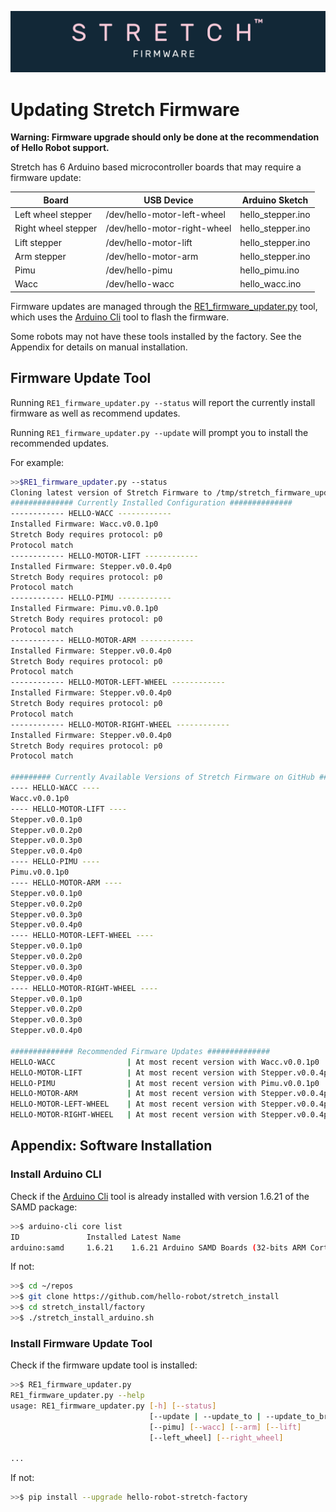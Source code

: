 ![](../images/banner.png)

# Updating Stretch Firmware

**Warning: Firmware upgrade should only be done at the recommendation of Hello Robot support.** 

Stretch has 6 Arduino based microcontroller boards that may require a firmware update:

| Board               | USB Device                   | Arduino Sketch    |
| ------------------- | ---------------------------- | ----------------- |
| Left wheel stepper  | /dev/hello-motor-left-wheel  | hello_stepper.ino |
| Right wheel stepper | /dev/hello-motor-right-wheel | hello_stepper.ino |
| Lift stepper        | /dev/hello-motor-lift        | hello_stepper.ino |
| Arm stepper         | /dev/hello-motor-arm         | hello_stepper.ino |
| Pimu                | /dev/hello-pimu              | hello_pimu.ino    |
| Wacc                | /dev/hello-wacc              | hello_wacc.ino    |

Firmware updates are managed through the [RE1_firmware_updater.py](https://github.com/hello-robot/stretch_factory/blob/master/python/bin/RE1_firmware_updater.py) tool, which uses the [Arduino Cli](https://github.com/arduino/arduino-cli) tool to flash the firmware.

Some robots may not have these tools installed by the factory. See the Appendix for details on manual installation.

## Firmware Update Tool

Running  `RE1_firmware_updater.py --status` will report the currently install firmware as well as recommend updates. 

Running  `RE1_firmware_updater.py --update` will prompt you to install the recommended updates.

For example:

```bash
>>$RE1_firmware_updater.py --status
Cloning latest version of Stretch Firmware to /tmp/stretch_firmware_update_20210620191742
############## Currently Installed Configuration ##############
------------ HELLO-WACC ------------
Installed Firmware: Wacc.v0.0.1p0
Stretch Body requires protocol: p0
Protocol match
------------ HELLO-MOTOR-LIFT ------------
Installed Firmware: Stepper.v0.0.4p0
Stretch Body requires protocol: p0
Protocol match
------------ HELLO-PIMU ------------
Installed Firmware: Pimu.v0.0.1p0
Stretch Body requires protocol: p0
Protocol match
------------ HELLO-MOTOR-ARM ------------
Installed Firmware: Stepper.v0.0.4p0
Stretch Body requires protocol: p0
Protocol match
------------ HELLO-MOTOR-LEFT-WHEEL ------------
Installed Firmware: Stepper.v0.0.4p0
Stretch Body requires protocol: p0
Protocol match
------------ HELLO-MOTOR-RIGHT-WHEEL ------------
Installed Firmware: Stepper.v0.0.4p0
Stretch Body requires protocol: p0
Protocol match

######### Currently Available Versions of Stretch Firmware on GitHub ##########
---- HELLO-WACC ----
Wacc.v0.0.1p0
---- HELLO-MOTOR-LIFT ----
Stepper.v0.0.1p0
Stepper.v0.0.2p0
Stepper.v0.0.3p0
Stepper.v0.0.4p0
---- HELLO-PIMU ----
Pimu.v0.0.1p0
---- HELLO-MOTOR-ARM ----
Stepper.v0.0.1p0
Stepper.v0.0.2p0
Stepper.v0.0.3p0
Stepper.v0.0.4p0
---- HELLO-MOTOR-LEFT-WHEEL ----
Stepper.v0.0.1p0
Stepper.v0.0.2p0
Stepper.v0.0.3p0
Stepper.v0.0.4p0
---- HELLO-MOTOR-RIGHT-WHEEL ----
Stepper.v0.0.1p0
Stepper.v0.0.2p0
Stepper.v0.0.3p0
Stepper.v0.0.4p0

############## Recommended Firmware Updates ##############
HELLO-WACC                | At most recent version with Wacc.v0.0.1p0 
HELLO-MOTOR-LIFT          | At most recent version with Stepper.v0.0.4p0 
HELLO-PIMU                | At most recent version with Pimu.v0.0.1p0 
HELLO-MOTOR-ARM           | At most recent version with Stepper.v0.0.4p0 
HELLO-MOTOR-LEFT-WHEEL    | At most recent version with Stepper.v0.0.4p0 
HELLO-MOTOR-RIGHT-WHEEL   | At most recent version with Stepper.v0.0.4p0

```

## Appendix: Software Installation

### Install Arduino CLI

Check if the [Arduino Cli](https://github.com/arduino/arduino-cli) tool is already installed with version 1.6.21 of the SAMD package:

```bash
>>$ arduino-cli core list
ID               Installed Latest Name                                        
arduino:samd     1.6.21    1.6.21 Arduino SAMD Boards (32-bits ARM Cortex-M0+)
```

If not:

```bash
>>$ cd ~/repos
>>$ git clone https://github.com/hello-robot/stretch_install
>>$ cd stretch_install/factory
>>$ ./stretch_install_arduino.sh
```

### Install Firmware Update Tool

Check if the firmware update tool is installed:

```bash
>>$ RE1_firmware_updater.py
RE1_firmware_updater.py --help
usage: RE1_firmware_updater.py [-h] [--status]
                               [--update | --update_to | --update_to_branch | --mgmt]
                               [--pimu] [--wacc] [--arm] [--lift]
                               [--left_wheel] [--right_wheel]

...
```

If not:

```bash
>>$ pip install --upgrade hello-robot-stretch-factory
```

